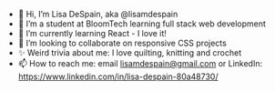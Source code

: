 - 👋 Hi, I’m Lisa DeSpain, aka @lisamdespain
- 👀 I’m a student at BloomTech learning full stack web development
- 🌱 I’m currently learning React - I love it!
- 💞️ I’m looking to collaborate on responsive CSS projects
- ✨ Weird trivia about me: I love quilting, knitting and crochet
- 📫 How to reach me: email lisamdespain@gmail.com or LinkedIn: https://www.linkedin.com/in/lisa-despain-80a48730/

<!---
lisamdespain/lisamdespain is a ✨ special ✨ repository because its `README.md` (this file) appears on your GitHub profile.
You can click the Preview link to take a look at your changes.
--->
